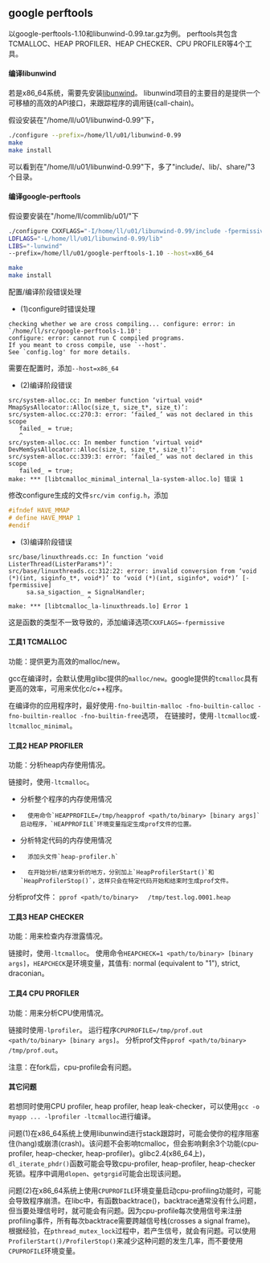 ## google perftools

以google-perftools-1.10和libunwind-0.99.tar.gz为例。
perftools共包含TCMALLOC、HEAP PROFILER、HEAP CHECKER、CPU PROFILER等4个工具。

#### 编译libunwind
若是x86_64系统，需要先安装[libunwind](http://www.nongnu.org/libunwind/)。
libunwind项目的主要目的是提供一个可移植的高效的API接口，来跟踪程序的调用链(call-chain)。

假设安装在"/home/ll/u01/libunwind-0.99"下，
```sh
./configure --prefix=/home/ll/u01/libunwind-0.99
make
make install
```
可以看到在"/home/ll/u01/libunwind-0.99"下，多了"include/、lib/、share/"3个目录。

#### 编译google-perftools
假设要安装在"/home/ll/commlib/u01/"下
```sh
./configure CXXFLAGS="-I/home/ll/u01/libunwind-0.99/include -fpermissive -g" 
LDFLAGS="-L/home/ll/u01/libunwind-0.99/lib" 
LIBS="-lunwind" 
--prefix=/home/ll/u01/google-perftools-1.10 --host=x86_64

make
make install
```
配置/编译阶段错误处理
*	(1)configure时错误处理
```
checking whether we are cross compiling... configure: error: in `/home/ll/src/google-perftools-1.10':
configure: error: cannot run C compiled programs.
If you meant to cross compile, use `--host'.
See `config.log' for more details.
```
需要在配置时，添加`--host=x86_64`

*	(2)编译阶段错误
```
src/system-alloc.cc: In member function ‘virtual void* MmapSysAllocator::Alloc(size_t, size_t*, size_t)’:
src/system-alloc.cc:270:3: error: ‘failed_’ was not declared in this scope
   failed_ = true;
   ^
src/system-alloc.cc: In member function ‘virtual void* DevMemSysAllocator::Alloc(size_t, size_t*, size_t)’:
src/system-alloc.cc:339:3: error: ‘failed_’ was not declared in this scope
   failed_ = true;
make: *** [libtcmalloc_minimal_internal_la-system-alloc.lo] 错误 1
```
修改configure生成的文件`src/vim config.h`，添加
```cpp
#ifndef HAVE_MMAP
# define HAVE_MMAP 1
#endif
```

*	(3)编译阶段错误
```
src/base/linuxthreads.cc: In function ‘void ListerThread(ListerParams*)’:
src/base/linuxthreads.cc:312:22: error: invalid conversion from ‘void (*)(int, siginfo_t*, void*)’ to ‘void (*)(int, siginfo*, void*)’ [-fpermissive]
     sa.sa_sigaction_ = SignalHandler;
                      ^
make: *** [libtcmalloc_la-linuxthreads.lo] Error 1
```
这是函数的类型不一致导致的，添加编译选项`CXXFLAGS=-fpermissive`


#### 工具1 TCMALLOC
功能：提供更为高效的malloc/new。

gcc在编译时，会默认使用glibc提供的`malloc/new`。google提供的`tcmalloc`具有更高的效率，可用来优化c/c++程序。

在编译你的应用程序时，最好使用`-fno-builtin-malloc -fno-builtin-calloc -fno-builtin-realloc -fno-builtin-free`选项，
在链接时，使用`-ltcmalloc`或`-ltcmalloc_minimal`。

#### 工具2 HEAP PROFILER
功能：分析heap内存使用情况。

链接时，使用`-ltcmalloc`。

*	分析整个程序的内存使用情况
*		使用命令`HEAPPROFILE=/tmp/heapprof <path/to/binary> [binary args]`启动程序，`HEAPPROFILE`环境变量指定生成prof文件的位置。
* 分析特定代码的内存使用情况
*		添加头文件`heap-profiler.h`
*		在开始分析/结束分析的地方，分别加上`HeapProfilerStart()`和`HeapProfilerStop()`，这样只会在特定代码开始和结束时生成prof文件。

分析prof文件：
`pprof <path/to/binary>　 /tmp/test.log.0001.heap`

#### 工具3 HEAP CHECKER
功能：用来检查内存泄露情况。

链接时，使用`-ltcmalloc`。
使用命令`HEAPCHECK=1 <path/to/binary> [binary args]`，`HEAPCHECK`是环境变量，其值有: normal (equivalent to "1"), strict, draconian。

#### 工具4 CPU PROFILER
功能：用来分析CPU使用情况。

链接时使用`-lprofiler`。
运行程序`CPUPROFILE=/tmp/prof.out <path/to/binary> [binary args]`。
分析prof文件`pprof <path/to/binary> /tmp/prof.out`。

注意：在fork后，cpu-profile会有问题。

#### 其它问题
若想同时使用CPU profiler, heap profiler, heap leak-checker，可以使用`gcc -o myapp ... -lprofiler -ltcmalloc`进行编译。

问题(1)在x86_64系统上使用libunwind进行stack跟踪时，可能会使你的程序阻塞住(hang)或崩溃(crash)。该问题不会影响tcmalloc，但会影响剩余3个功能(cpu-profiler, heap-checker, heap-profiler)。glibc2.4(x86_64上)，`dl_iterate_phdr()`函数可能会导致cpu-profiler, heap-profiler, heap-checker死锁。程序中调用`dlopen`、`getgrgid`可能会出现该问题。

问题(2)在x86_64系统上使用`CPUPROFILE`环境变量启动cpu-profiling功能时，可能会导致程序崩溃。在libc中，有函数backtrace()，backtrace通常没有什么问题，但当要处理信号时，就可能会有问题。因为cpu-profile每次使用信号来注册profiling事件，所有每次backtrace需要跨越信号栈(crosses a signal frame)。
根据经验，在`pthread_mutex_lock`过程中，若产生信号，就会有问题。可以使用`ProfilerStart()/ProfilerStop()`来减少这种问题的发生几率，而不要使用`CPUPROFILE`环境变量。

